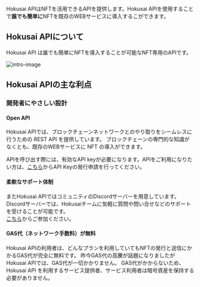 Hokusai APIはNFTを活用できるAPIを提供します。Hokusai APIを使用することで**誰でも簡単に**NFTを既存のWEBサービスに導入するこができます。

## Hokusai APIについて
  
Hokusai API は誰でも簡単にNFTを導入することが可能なNFT専用のAPIです。

![intro-image](/img/intro-image.png)   

## Hokusai APIの主な利点

### 開発者にやさしい設計

#### Open API

Hokusai APIでは、ブロックチェーンネットワークとのやり取りをシームレスに行うための REST API を提供しています。
ブロックチェーンの専門的な知識がなくとも、既存のWEBサービスに NFT の導入ができます。

APIを呼び出す際には、有効なAPI keyが必要になります。APIをご利用になりたい方は、[こちら](https://hokusai.app/pre-register)からAPI Keyの発行申請を行ってください。

#### 柔軟なサポート体制

またHokusai APIではコミュニティのDiscordサーバーを用意しています。Discordサーバーでは、Hokusaiチームに気軽に質問や問い合せなどのサポートを受けることが可能です。  
[こちら](https://discord.gg/34fmuE25G2)からご参加ください。

#### GAS代（ネットワーク手数料）が無料

Hokusai APIの利用者は、どんなプランを利用していてもNFTの発行と送信にかかるGAS代が完全に無料です。
昨今GAS代の高騰が話題になりましたがHokusai APIでは、GAS代が一切かかりません。
GAS代がかからないため、Hokusai API を利用するサービス提供者、サービス利用者は暗号資産を保持する必要がありません。